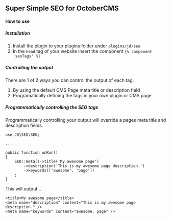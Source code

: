 ## Super Simple SEO for OctoberCMS

#### How to use

##### Installation
1. Install the plugin to your plugins folder under `plugins/jd/seo`
2. In the `head` tag of your website insert the component `{% component 'seoTags' %}`

##### Controlling the output
There are 1 of 2 ways you can control the output of each tag.
1. By using the default CMS Page meta title or description field
2. Programatically defining the tags in your own plugin or CMS page

##### Programmatically controlling the SEO tags
Programmatically controlling your output will override a pages meta title and description fields.

    use JD\SEO\SEO;
    
    ...
    
    public function onRun()
    {
        SEO::meta()->title('My awesome page')
            ->description('This is my awesome page description.')
            ->keywords(['awesome', 'page'])
        ;
    }

This will output...

    <title>My awesome page</title>
    <meta name="description" content="This is my awesome page description." />
    <meta name="keywords" content="awesome, page" />